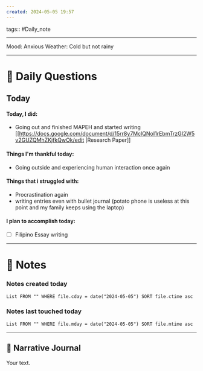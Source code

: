 ```yaml
---
created: 2024-05-05 19:57
---
```

tags:: #Daily_note

---

Mood: Anxious
Weather: Cold but not rainy

---
# 📝 Daily Questions

## Today
#### Today, I did:
- Going out and finished MAPEH and started writing [[https://docs.google.com/document/d/15rr8y7MclQNoI1rEbmTrzGI2W5v2GUZQMhZKjfkQwOk/edit |Research Paper]]
#### Things I'm thankful today:
- Going outside and experiencing human interaction once again
#### Things that i struggled with:
- Procrastination again
- writing entries even with bullet journal (potato phone is useless at this point and my family keeps using the laptop)
#### I plan to accomplish today:
- [ ] Filipino Essay writing

---
# 📝 Notes

### Notes created today
```dataview
List FROM "" WHERE file.cday = date("2024-05-05") SORT file.ctime asc
```

### Notes last touched today
```dataview
List FROM "" WHERE file.mday = date("2024-05-05") SORT file.mtime asc
```

---

##  📝 Narrative Journal
Your text.
